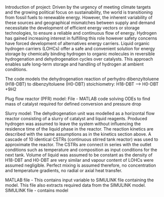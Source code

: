 Introduction of project:
Driven by the urgency of meeting climate targets and the growing political focus on sustainability, the world is transitioning from fossil fuels to renewable energy. However, the inherent variability of these sources and geographical mismatches between supply and demand necessitate the development of efficient energy vectors or storage technologies, to ensure a reliable and continuous flow of energy. Hydrogen has gained increasing interest in fulfilling this role however safety concerns have forced development of alternatives energy carriers. Liquid organic hydrogen carriers (LOHCs) offer a safe and convenient solution for energy storage by chemically binding hydrogen to organic molecules in reversible hydrogenation and dehydrogenation cycles over catalysts. This approach enables safe long-term storage and handling of hydrogen at ambient conditions. 

The code models the dehydrogenation reaction of perhydro dibenzyltoluene (H18-DBT) to dibenzyltoluene (H0-DBT)
stoichiometry: H18-DBT --> H0-DBT +9H2

Plug flow reactor (PFR) model:
File - MATLAB code solving ODEs to find mass of catalyst required for defined conversion and pressure drop

Slurry model:
The dehydrogenation unit was modelled as a horizontal flow reactor consisting of a slurry of catalyst and liquid reagents. Produced hydrogen was assumed to leave the system without influencing the residence time of the liquid phase in the reactor. The reaction kinetics are described with the same assumptions as in the kinetics section above. A cascade of 10 identical CSTRs (continuous stirred tank reactor) was used to approximate the reactor. The CSTRs are connect in series with the outlet conditions such as temperature and composition as input conditions for the next tank. Volume of liquid was assumed to be constant as the density of H18-DBT and H0-DBT are very similar and vapour content of LOHCs were assumed negligible. Perfect mixing is assumed therefore, no concentration and temperature gradients, no radial or axial heat transfer.

MATLAB file - This contains input variable to SIMULINK file containing the model. This file also extracts required data from the SIMULINK model. 
SIMULINK file - contains model
